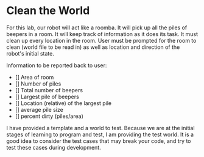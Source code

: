 # Clean the World

For this lab, our robot will act like a roomba. It will pick up all the piles of beepers in a room. It will
keep track of information as it does its task. It must clean up every location in the room. User
must be prompted for the room to clean (world file to be read in) as well as location and direction of
the robot's initial state.

Information to be reported back to user:

- [] Area of room
- [] Number of piles
- [] Total number of beepers
- [] Largest pile of beepers
- [] Location (relative) of the largest pile
- [] average pile size
- [] percent dirty (piles/area)

I have provided a template and a world to test. Because we are at the initial stages of learning to
program and test, I am providing the test world. It is a good idea to consider the test cases that
may break your code, and try to test these cases during development.

